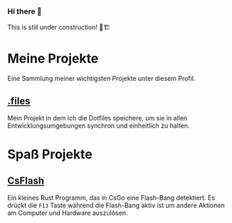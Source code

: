 ### Hi there 👋

This is still under construction! 🚧🏗

# Meine Projekte

Eine Sammlung meiner wichtigsten Projekte unter diesem Profil.

## [.files](https://github.com/Lukas412/.files)

Mein Projekt in dem ich die Dotfiles speichere, um sie in allen Entwicklungsumgebungen synchron und einheitlich zu halten.

# Spaß Projekte

## [CsFlash](https://github.com/Lukas412/CsFlash)

Ein kleines Rust Programm, das in CsGo eine Flash-Bang detektiert. Es drückt die `F13` Taste während die Flash-Bang aktiv ist um andere Aktionen am Computer und Hardware auszulösen.


<!--
**Lukas412/Lukas412** is a ✨ _special_ ✨ repository because its `README.md` (this file) appears on your GitHub profile.

Here are some ideas to get you started:

- 🔭 I’m currently working on ...
- 🌱 I’m currently learning ...
- 👯 I’m looking to collaborate on ...
- 🤔 I’m looking for help with ...
- 💬 Ask me about ...
- 📫 How to reach me: ...
- 😄 Pronouns: ...
- ⚡ Fun fact: ...
-->
